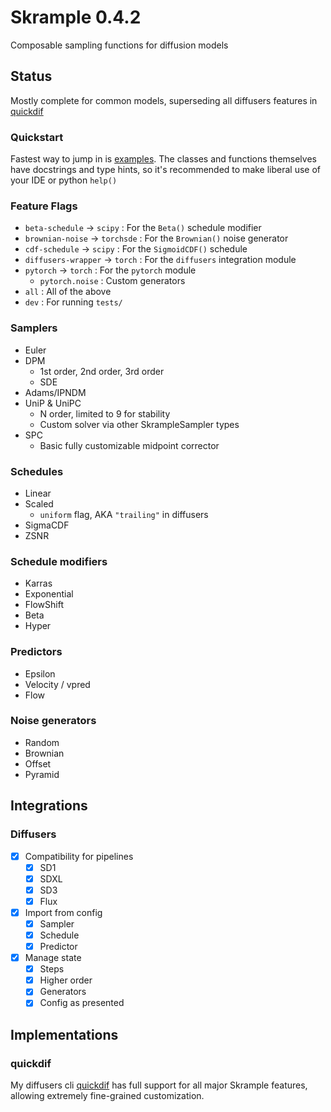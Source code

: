 # Skrample 0.4.2
Composable sampling functions for diffusion models

## Status
Mostly complete for common models, superseding all diffusers features in [quickdif](https://github.com/Beinsezii/quickdif.git)

### Quickstart
Fastest way to jump in is [examples](./examples/). The classes and functions themselves have docstrings and type hints, so it's recommended to make liberal use of your IDE or python `help()`

### Feature Flags
 - `beta-schedule` -> `scipy` : For the `Beta()` schedule modifier
 - `brownian-noise` -> `torchsde` : For the `Brownian()` noise generator
 - `cdf-schedule` -> `scipy` : For the `SigmoidCDF()` schedule
 - `diffusers-wrapper` -> `torch` : For the `diffusers` integration module
 - `pytorch` -> `torch` : For the `pytorch` module
   - `pytorch.noise` : Custom generators
 - `all` : All of the above
 - `dev` : For running `tests/`

### Samplers
- Euler
- DPM
  - 1st order, 2nd order, 3rd order
  - SDE
- Adams/IPNDM
- UniP & UniPC
  - N order, limited to 9 for stability
  - Custom solver via other SkrampleSampler types
- SPC
  - Basic fully customizable midpoint corrector

### Schedules
- Linear
- Scaled
  - `uniform` flag, AKA `"trailing"` in diffusers
- SigmaCDF
- ZSNR

### Schedule modifiers
- Karras
- Exponential
- FlowShift
- Beta
- Hyper

### Predictors
- Epsilon
- Velocity / vpred
- Flow

### Noise generators
- Random
- Brownian
- Offset
- Pyramid

## Integrations
### Diffusers
- [X] Compatibility for pipelines
  - [X] SD1
  - [X] SDXL
  - [X] SD3
  - [X] Flux
- [X] Import from config
  - [X] Sampler
  - [X] Schedule
  - [X] Predictor
- [X] Manage state
  - [X] Steps
  - [X] Higher order
  - [X] Generators
  - [X] Config as presented

## Implementations
### quickdif
My diffusers cli [quickdif](https://github.com/Beinsezii/quickdif) has full support for all major Skrample features, allowing extremely fine-grained customization.
